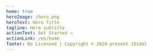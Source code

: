 ```yaml
---
home: true
heroImage: /hero.png
heroText: Hero Title
tagline: Hero subtitle
actionText: Get Started →
actionLink: /en/home
footer: No Licensed | Copyright © 2020-present 101dal
---
```

